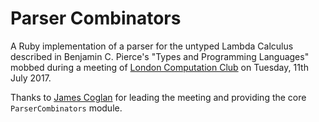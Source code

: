 # Parser Combinators

A Ruby implementation of a parser for the untyped Lambda Calculus described in Benjamin C. Pierce's "Types and Programming Languages" mobbed during a meeting of [London Computation Club](http://london.computation.club) on Tuesday, 11th July 2017.

Thanks to [James Coglan](https://github.com/jcoglan) for leading the meeting and providing the core `ParserCombinators` module.
